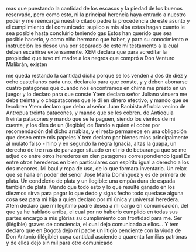 mas que puestando la cantidad de los escasos y la piedad de los buenos
reservado, pero como esto, ni la principal herencia haya entrado a
nuestro poder y me reencarga nuestro citado padre la procedencia
de este asunto y el cumplimiento del comunicado: suplico a mis alba
estas hagan cuanto le sea posible hasta concluirlo teniendo gas
Estos han querido que sea posible hacerlo, y como niño hermano que haber, y para su conocimiento e instrucción les deseo una por separado de este mi testamento a la cual deben escáñirse extensamente.
XEM declara que para acreditar la propiedad que tuvo mi madre a los negros que compró a Don Venturo Malibrán, existen

me queda restando la cantidad dicha porque se los venden a dos de diez y ocho castellanos cada uno. declaralo para que conste, y
y deben abonarse cuatro patagones que cuando nos encontramos en chima me presto en un juego; y lo declaro para que conste
Ytem declaro señor Juliano vinuera me debe treinta y o
chopatacones que le di en dinero efectivo, y mando que se lecobren
Ytem declaro que debo al señor Juan Baobista Afrubla vecino de Antropua treinta patacones, y mando que se les cobren.
de Antioquia freinta patacones y mando que se le paguen, siendo los vientos de mi cuenta, y los díes de un (ilegible) de Bando a quien el cobre por recomendación del dicho arrablas, y el resto permanece en una obligación que deseo entre mis papeles
Y tem declaro por bienes mios principalmente al mulato falso - 
hino y en segundo la negra Ignacia, altas la guapa, un derecho de tre 
rras de panzoger situado en el rio de bebaranga que se me adjud 
co entre otros herederos en cien patagones correspondiendo igual
Es entre otros herederos en bien particulares con espíritu igual a derecho a los dos menores. Mi baul y ropa de uso, de lo que formara inventario. Un relax que se halla en poder del senor Jose Maria Domínguez y es de primera de plata. Un condelerio de plata y un ilegible: una
empúa dura de espada también de plata. Mando que todo esto y lo que
resulte ganado en los diezmos sirva para pagar lo que dedo y sigas
fecho todo quedase alguna cosa sea para mi hija a quien declaro
por mi única y universal heredera.
Xtem declaro que mi legítimo padre desea a mi cargo en comunicación,
del que ya he hablado arriba, el cual por no haberlo cumplido en todas sus
partes encargo a mis glórias su cumplimiento con frontidad para
me.
Ser (ilégible) graves de conciencia, el cual dejo comunicado a ellos... Y tem declaro que en Bogotá dejo mi padre un litigio pendiente con la viuda de Don Antonio (ilégible) cuya cantidad asciende a quarenta familias patrónas y de ellos dejo sin mil para otro comunicado